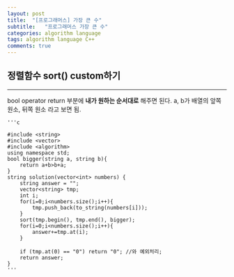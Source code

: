 ```yaml
---
layout: post
title:  "[프로그래머스] 가장 큰 수"
subtitle:   "프로그래머스 가장 큰 수"
categories: algorithm language
tags: algorithm language C++
comments: true
---
```



## 정렬함수 sort() custom하기 
---
 
bool operator return 부분에 **내가 원하는 순서대로** 해주면 된다. a, b가 배열의 앞쪽 원소, 뒤쪽 원소 라고 보면 됨. 

    '''c

	#include <string>
	#include <vector>
	#include <algorithm>
	using namespace std;
	bool bigger(string a, string b){
	    return a+b>b+a;
	}
	string solution(vector<int> numbers) {
	    string answer = "";
	    vector<string> tmp;
	    int i;
	    for(i=0;i<numbers.size();i++){
	        tmp.push_back(to_string(numbers[i]));
	    }
	    sort(tmp.begin(), tmp.end(), bigger);
	    for(i=0;i<numbers.size();i++){
	        answer+=tmp.at(i);
	    }
	    
	    if (tmp.at(0) == "0") return "0"; //와 예외처리;
	    return answer;
	}
    '''

